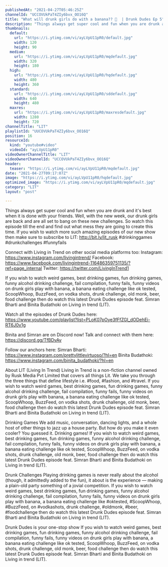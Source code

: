 ```yaml
---
publishedAt: "2021-04-27T05:46:25Z"
channelId: "UCCOVUkPaT4ZIy6bvx_OO16Q"
title: "What will drunk girls do with a banana?? 🤔  | Drunk Dudes Ep 5"
description: "Things always get super cool and fun when you are drunk and it's best when it is done with your friends. Well, with the new week, our drunk girls are back and are all set to bang on these new challenges. \nSo watch this episode till the end and find out what mess they are going to create this time.  If you wish to watch more such amazing episodes of our new show then make sure to subscribe to LIT: http://bit.ly/lit_rusk\n #drinkinggames #drunkchallenges #funnyfails \n\nConnect with Living in Trend on other social media platforms too: \nInstagram: https://www.instagram.com/livingintrend/ \nFacebook: https://www.facebook.com/livingintrend-116486359751135/?ref=page_internal \nTwitter: https://twitter.com/LivingInTrend1\n\nIf you wish to watch weird games, best drinking games, fun drinking games, funny alcohol drinking challenge, fail compilation, funny fails, funny videos on drunk girls play with banana, a banana eating challenge like ok tested, ScoopWhoop, BuzzFeed, on vodka shots, drunk challenge, old monk, beer, food challenge then do watch this latest Drunk Dudes episode feat. Simran Bharti and Binita Budathoki on Living in trend (LIT).\n\nWatch all the episodes of Drunk Dudes here: https://www.youtube.com/playlist?list=PLoK07pOye3fFfZGI_dODehEi-RT6J0v1g\n\nBinita and Simran are on Discord now! Talk and connect with them here: https://discord.gg/TfBDvAv\n\nFollow our anchors here:\nSimran Bharti: https://www.instagram.com/prettylittlevirtuoso/?hl=en\nBinita Budathoki: https://www.instagram.com/binita_budathoki/?hl=en\n\n\nAbout LIT (Living In Trend)\nLiving in Trend is a non-fiction channel owned by Rusk Media Pvt Limited that covers all things Lit.  We take you through the three things that define lifestyle i.e. #food, #fashion, and #travel. If you wish to watch weird games, best drinking games, fun drinking games, funny alcohol drinking challenge, fail compilation, funny fails, funny videos on drunk girls play with banana, a banana eating challenge like ok tested, ScoopWhoop, BuzzFeed, on vodka shots, drunk challenge, old monk, beer, food challenge then do watch this latest Drunk Dudes episode feat. Simran Bharti and Binita Budathoki on Living in trend (LIT).\n\nDrinking Games\nWe add music, conversation, dancing lights, and a whole host of other things to jazz up a house party. But how do you make it even cooler? You guessed it. Drinking games! If you wish to watch weird games, best drinking games, fun drinking games, funny alcohol drinking challenge, fail compilation, funny fails, funny videos on drunk girls play with banana, a banana eating challenge like ok tested, ScoopWhoop, BuzzFeed, on vodka shots, drunk challenge, old monk, beer, food challenge then do watch this latest Drunk Dudes episode feat. Simran Bharti and Binita Budathoki on Living in trend (LIT).\n\nDrunk Challenges\nPlaying drinking games is never really about the alcohol (though, it admittedly added to the fun), it about is the experience — making a plain-old party something of a jovial competition. If you wish to watch weird games, best drinking games, fun drinking games, funny alcohol drinking challenge, fail compilation, funny fails, funny videos on drunk girls play with banana, a banana eating challenge like #oktested, #ScoopWhoop, #BuzzFeed, on #vodkashots, drunk challenge, #oldmonk, #beer, #foodchallenge then do watch this latest Drunk Dudes episode feat. Simran Bharti and Binita Budathoki on Living in trend (LIT).\n\nDrunk Dudes is your one-stop show If you wish to watch weird games, best drinking games, fun drinking games, funny alcohol drinking challenge, fail compilation, funny fails, funny videos on drunk girls play with banana, a banana eating challenge like ok tested, ScoopWhoop, BuzzFeed, on vodka shots, drunk challenge, old monk, beer, food challenge then do watch this latest Drunk Dudes episode feat. Simran Bharti and Binita Budathoki on Living in trend (LIT)."
thumbnails:
  default:
    url: "https://i.ytimg.com/vi/ayLVpU11pR0/default.jpg"
    width: 120
    height: 90
  medium:
    url: "https://i.ytimg.com/vi/ayLVpU11pR0/mqdefault.jpg"
    width: 320
    height: 180
  high:
    url: "https://i.ytimg.com/vi/ayLVpU11pR0/hqdefault.jpg"
    width: 480
    height: 360
  standard:
    url: "https://i.ytimg.com/vi/ayLVpU11pR0/sddefault.jpg"
    width: 640
    height: 480
  maxres:
    url: "https://i.ytimg.com/vi/ayLVpU11pR0/maxresdefault.jpg"
    width: 1280
    height: 720
channelTitle: "LIT"
playlistId: "UUCOVUkPaT4ZIy6bvx_OO16Q"
position: 16
resourceId:
  kind: "youtube#video"
  videoId: "ayLVpU11pR0"
videoOwnerChannelTitle: "LIT"
videoOwnerChannelId: "UCCOVUkPaT4ZIy6bvx_OO16Q"
header:
  teaser: "https://i.ytimg.com/vi/ayLVpU11pR0/mqdefault.jpg"
date: "2021-04-27T09:17:07Z"
image: "https://i.ytimg.com/vi/ayLVpU11pR0/hqdefault.jpg"
optimized_image: "https://i.ytimg.com/vi/ayLVpU11pR0/mqdefault.jpg"
category: "LIT"
layout: "post"

---
```

Things always get super cool and fun when you are drunk and it's best when it is done with your friends. Well, with the new week, our drunk girls are back and are all set to bang on these new challenges. 
So watch this episode till the end and find out what mess they are going to create this time.  If you wish to watch more such amazing episodes of our new show then make sure to subscribe to LIT: http://bit.ly/lit_rusk
 #drinkinggames #drunkchallenges #funnyfails 

Connect with Living in Trend on other social media platforms too: 
Instagram: https://www.instagram.com/livingintrend/ 
Facebook: https://www.facebook.com/livingintrend-116486359751135/?ref=page_internal 
Twitter: https://twitter.com/LivingInTrend1

If you wish to watch weird games, best drinking games, fun drinking games, funny alcohol drinking challenge, fail compilation, funny fails, funny videos on drunk girls play with banana, a banana eating challenge like ok tested, ScoopWhoop, BuzzFeed, on vodka shots, drunk challenge, old monk, beer, food challenge then do watch this latest Drunk Dudes episode feat. Simran Bharti and Binita Budathoki on Living in trend (LIT).

Watch all the episodes of Drunk Dudes here: https://www.youtube.com/playlist?list=PLoK07pOye3fFfZGI_dODehEi-RT6J0v1g

Binita and Simran are on Discord now! Talk and connect with them here: https://discord.gg/TfBDvAv

Follow our anchors here:
Simran Bharti: https://www.instagram.com/prettylittlevirtuoso/?hl=en
Binita Budathoki: https://www.instagram.com/binita_budathoki/?hl=en


About LIT (Living In Trend)
Living in Trend is a non-fiction channel owned by Rusk Media Pvt Limited that covers all things Lit.  We take you through the three things that define lifestyle i.e. #food, #fashion, and #travel. If you wish to watch weird games, best drinking games, fun drinking games, funny alcohol drinking challenge, fail compilation, funny fails, funny videos on drunk girls play with banana, a banana eating challenge like ok tested, ScoopWhoop, BuzzFeed, on vodka shots, drunk challenge, old monk, beer, food challenge then do watch this latest Drunk Dudes episode feat. Simran Bharti and Binita Budathoki on Living in trend (LIT).

Drinking Games
We add music, conversation, dancing lights, and a whole host of other things to jazz up a house party. But how do you make it even cooler? You guessed it. Drinking games! If you wish to watch weird games, best drinking games, fun drinking games, funny alcohol drinking challenge, fail compilation, funny fails, funny videos on drunk girls play with banana, a banana eating challenge like ok tested, ScoopWhoop, BuzzFeed, on vodka shots, drunk challenge, old monk, beer, food challenge then do watch this latest Drunk Dudes episode feat. Simran Bharti and Binita Budathoki on Living in trend (LIT).

Drunk Challenges
Playing drinking games is never really about the alcohol (though, it admittedly added to the fun), it about is the experience — making a plain-old party something of a jovial competition. If you wish to watch weird games, best drinking games, fun drinking games, funny alcohol drinking challenge, fail compilation, funny fails, funny videos on drunk girls play with banana, a banana eating challenge like #oktested, #ScoopWhoop, #BuzzFeed, on #vodkashots, drunk challenge, #oldmonk, #beer, #foodchallenge then do watch this latest Drunk Dudes episode feat. Simran Bharti and Binita Budathoki on Living in trend (LIT).

Drunk Dudes is your one-stop show If you wish to watch weird games, best drinking games, fun drinking games, funny alcohol drinking challenge, fail compilation, funny fails, funny videos on drunk girls play with banana, a banana eating challenge like ok tested, ScoopWhoop, BuzzFeed, on vodka shots, drunk challenge, old monk, beer, food challenge then do watch this latest Drunk Dudes episode feat. Simran Bharti and Binita Budathoki on Living in trend (LIT).
